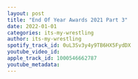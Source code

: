 ```yaml
---
layout: post
title: "End Of Year Awards 2021 Part 3"
date: 2022-01-01
categories: its-my-wrestling
author: its-my-wrestling
spotify_track_id: 0uL3Sv3y4y9TB6HX5FydDX
youtube_video_id: 
apple_track_id: 1000546662787
youtube_metadata: 
---
```

